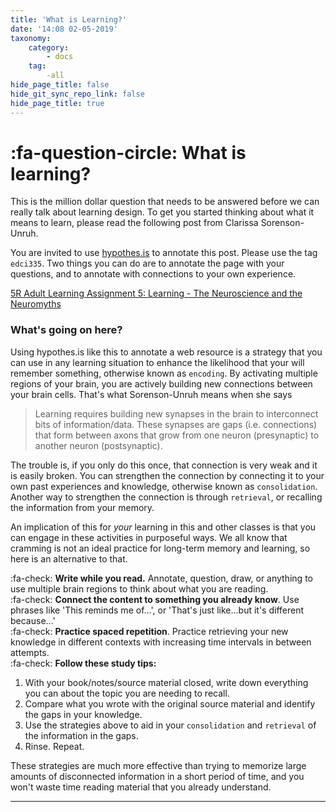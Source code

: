 ```yaml
---
title: 'What is Learning?'
date: '14:08 02-05-2019'
taxonomy:
    category:
        - docs
    tag:
        -all
hide_page_title: false
hide_git_sync_repo_link: false
hide_page_title: true
---
```


# :fa-question-circle: What is learning?

This is the million dollar question that needs to be answered before we can really talk about learning design. To get you started thinking about what it means to learn, please read the following post from Clarissa Sorenson-Unruh.

You are invited to use [hypothes.is](http://edtechuvic.ca/edci335/hypothes-is/) to annotate this post. Please use the tag `edci335`. Two things you can do are to annotate the page with your questions, and to annotate with connections to your own experience.

<a class="embedly-card" href="https://clarissasorensenunruh.com/2019/04/20/5r-adult-learning-assignment-learning-the-neuroscience-and-the-neuromyths/">5R Adult Learning Assignment 5: Learning - The Neuroscience and the Neuromyths</a><script async src="//cdn.embedly.com/widgets/platform.js" charset="UTF-8"></script>

### What's going on here?

Using hypothes.is like this to annotate a web resource is a strategy that you can use in any learning situation to enhance the likelihood that your will remember something, otherwise known as `encoding`. By activating multiple regions of your brain, you are actively building new connections between your brain cells. That's what Sorenson-Unruh means when she says

> Learning requires building new synapses in the brain to interconnect bits of information/data. These synapses are gaps (i.e. connections) that form between axons that grow from one neuron (presynaptic) to another neuron (postsynaptic).

The trouble is, if you only do this once, that connection is very weak and it is easily broken. You can strengthen the connection by connecting it to your own past experiences and knowledge, otherwise known as `consolidation`. Another way to strengthen the connection is through `retrieval`, or recalling the information from your memory.

An implication of this for *your* learning in this and other classes is that you can engage in these activities in purposeful ways. We all know that cramming is not an ideal practice for long-term memory and learning, so here is an alternative to that.

:fa-check: **Write while you read.** Annotate, question, draw, or anything to use multiple brain regions to think about what you are reading.<br>
:fa-check: **Connect the content to something you already know**. Use phrases like 'This reminds me of...', or 'That's just like...but it's different because...'<br>
:fa-check: **Practice spaced repetition**. Practice retrieving your new knowledge in different contexts with increasing time intervals in between attempts.<br>
:fa-check: **Follow these study tips:**<br>
1. With your book/notes/source material closed, write down everything you can about the topic you are needing to recall.
2. Compare what you wrote with the original source material and identify the gaps in your knowledge.
3. Use the strategies above to aid in your `consolidation` and `retrieval` of the information in the gaps.
4. Rinse. Repeat.

These strategies are much more effective than trying to memorize large amounts of disconnected information in a short period of time, and you won't waste time reading material that you already understand.

---
